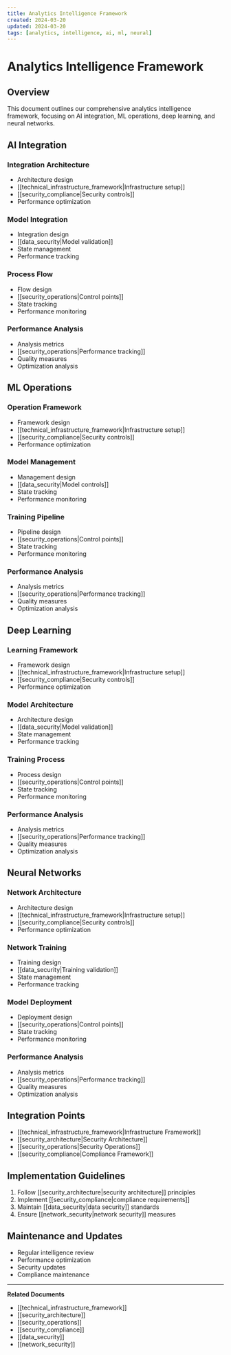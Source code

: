 ```yaml
---
title: Analytics Intelligence Framework
created: 2024-03-20
updated: 2024-03-20
tags: [analytics, intelligence, ai, ml, neural]
---
```


# Analytics Intelligence Framework

## Overview
This document outlines our comprehensive analytics intelligence framework, focusing on AI integration, ML operations, deep learning, and neural networks.

## AI Integration
### Integration Architecture
- Architecture design
- [[technical_infrastructure_framework|Infrastructure setup]]
- [[security_compliance|Security controls]]
- Performance optimization

### Model Integration
- Integration design
- [[data_security|Model validation]]
- State management
- Performance tracking

### Process Flow
- Flow design
- [[security_operations|Control points]]
- State tracking
- Performance monitoring

### Performance Analysis
- Analysis metrics
- [[security_operations|Performance tracking]]
- Quality measures
- Optimization analysis

## ML Operations
### Operation Framework
- Framework design
- [[technical_infrastructure_framework|Infrastructure setup]]
- [[security_compliance|Security controls]]
- Performance optimization

### Model Management
- Management design
- [[data_security|Model controls]]
- State tracking
- Performance monitoring

### Training Pipeline
- Pipeline design
- [[security_operations|Control points]]
- State tracking
- Performance monitoring

### Performance Analysis
- Analysis metrics
- [[security_operations|Performance tracking]]
- Quality measures
- Optimization analysis

## Deep Learning
### Learning Framework
- Framework design
- [[technical_infrastructure_framework|Infrastructure setup]]
- [[security_compliance|Security controls]]
- Performance optimization

### Model Architecture
- Architecture design
- [[data_security|Model validation]]
- State management
- Performance tracking

### Training Process
- Process design
- [[security_operations|Control points]]
- State tracking
- Performance monitoring

### Performance Analysis
- Analysis metrics
- [[security_operations|Performance tracking]]
- Quality measures
- Optimization analysis

## Neural Networks
### Network Architecture
- Architecture design
- [[technical_infrastructure_framework|Infrastructure setup]]
- [[security_compliance|Security controls]]
- Performance optimization

### Network Training
- Training design
- [[data_security|Training validation]]
- State management
- Performance tracking

### Model Deployment
- Deployment design
- [[security_operations|Control points]]
- State tracking
- Performance monitoring

### Performance Analysis
- Analysis metrics
- [[security_operations|Performance tracking]]
- Quality measures
- Optimization analysis

## Integration Points
- [[technical_infrastructure_framework|Infrastructure Framework]]
- [[security_architecture|Security Architecture]]
- [[security_operations|Security Operations]]
- [[security_compliance|Compliance Framework]]

## Implementation Guidelines
1. Follow [[security_architecture|security architecture]] principles
2. Implement [[security_compliance|compliance requirements]]
3. Maintain [[data_security|data security]] standards
4. Ensure [[network_security|network security]] measures

## Maintenance and Updates
- Regular intelligence review
- Performance optimization
- Security updates
- Compliance maintenance

---
**Related Documents**
- [[technical_infrastructure_framework]]
- [[security_architecture]]
- [[security_operations]]
- [[security_compliance]]
- [[data_security]]
- [[network_security]] 